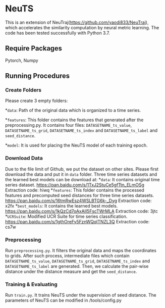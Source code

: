 # NeuTS
This is an extension of NeuTraj(https://github.com/yaodi833/NeuTraj), which accelerates the similarity computation by neural metric learning.
The code has been tested successfully with Python 3.7.

## Require Packages
Pytorch, Numpy

## Running Procedures

### Create Folders
Please create 3 empty folders:

*`data`: Path of the original data which is organized to a time series. 

*`features`: This folder contains the features that generated after the preprocessing.py. It contains four files: `DATASETNAME_ts_value`, `DATASETNAME_ts_grid`, `DATASETNAME_ts_index` and `DATASETNAME_ts_label` and `seed_distance`. 

*`model`: It is used for placing the NeuTS model of each training epoch.

### Download Data
Due to the file limit of Github, we put the dataset on other sites. Please first download the data and put it in `data` folder. Three time series datasets and the learned best models can be download at: 
*`data`: It contains original time series dataset.  https://pan.baidu.com/s/1TxJ2StuCe5gfTtn_ELmOSg Extraction code: hiwq
*`features`: This folder contains the processed features and precomputed seed distances for three time series datasets. https://pan.baidu.com/s/16tmRwEsz4WSLBTG6k-_Dyg Extraction code: x2fx
*`best_models`: It contains the learned best models. https://pan.baidu.com/s/1kQzCd7oAxAII5FscTWrMLA Extraction code: 3jtc
*`UCRSuite`: Modified UCR Suite for time series classification. https://pan.baidu.com/s/1gthOreFy5FznWQqITNZL3Q Extraction code: cs7w

### Preprocessing
Run `preprocessing.py`. It filters the original data and maps the coordinates to grids. After such process, intermediate files which contain `DATASETNAME_ts_value`, `DATASETNAME_ts_grid`, `DATASETNAME_ts_index` and `DATASETNAME_ts_label` are generated. Then, we calculate the pair-wise distance under the distance measure and get the `seed_distance`.

### Training & Evaluating
Run `train.py`. It trains NeuTS under the supervision of seed distance. The parameters of NeuTS can be modified in /tools/config.py
